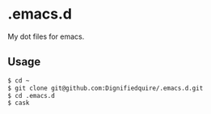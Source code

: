 # .emacs.d

My dot files for emacs.


## Usage

```bash
$ cd ~
$ git clone git@github.com:Dignifiedquire/.emacs.d.git
$ cd .emacs.d
$ cask
```